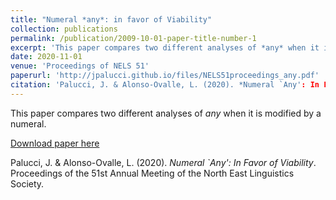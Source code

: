 ```yaml
---
title: "Numeral *any*: in favor of Viability"
collection: publications
permalink: /publication/2009-10-01-paper-title-number-1
excerpt: 'This paper compares two different analyses of *any* when it is modified by a numeral.'
date: 2020-11-01
venue: 'Proceedings of NELS 51'
paperurl: 'http://jpalucci.github.io/files/NELS51proceedings_any.pdf'
citation: 'Palucci, J. & Alonso-Ovalle, L. (2020). *Numeral `Any': In Favor of Viability*. Proceedings of the 51st Annual Meeting of the North East Linguistics Society.'
---
```


This paper compares two different analyses of *any* when it is modified by a numeral.

[Download paper here](http://jpalucci.github.io/files/NELS51proceedings_any.pdf)

Palucci, J. & Alonso-Ovalle, L. (2020). *Numeral `Any': In Favor of Viability*. Proceedings of the 51st Annual Meeting of the North East Linguistics Society.
